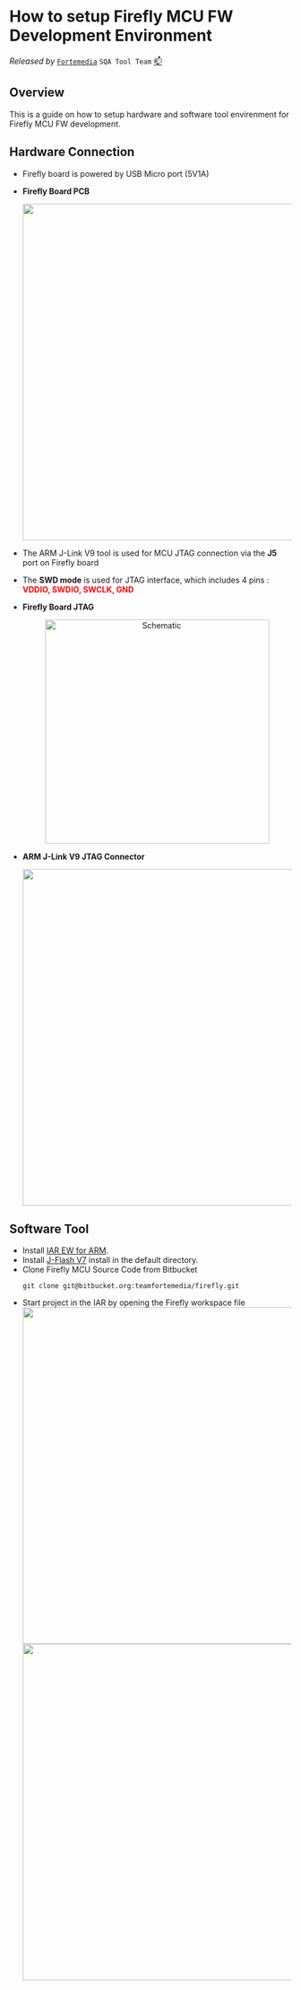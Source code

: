 # How to setup Firefly MCU FW Development Environment 

*Released by* [`Fortemedia`](https://www.fortemedia.com/ "Listen and sound better. Anywhere!") `SQA Tool Team` <a href="mailto:qiangp@fortemedia.com" title="Email the developer">📫</a>

## Overview

This is a guide on how to setup hardware and software tool envirenment for Firefly MCU FW development.

## Hardware Connection

*   Firefly board is powered by USB Micro port (5V1A) 
*   **Firefly Board PCB**
    <br><center class="half"><img src="https://note.youdao.com/yws/api/personal/file/WEB3df0e1374debd2e0f7c46c502b7c82ae?method=download&shareKey=36b2114743eb8c03e0de41636be57476" width="600" />

*   The ARM J-Link V9 tool is used for MCU JTAG connection via the **J5** port on Firefly board
*   The **SWD mode** is used for JTAG interface, which includes 4 pins :  <font color=Red>**VDDIO, SWDIO, SWCLK, GND**</font>
*   **Firefly Board JTAG**
    <br><center class="half"><img src="https://note.youdao.com/yws/api/personal/file/WEB0c7da00b0709500861bd89b3fe157642?method=download&shareKey=8588333df5e02dee5526436b1528e25d" alt="Schematic" width="400" /> </center>
*   **ARM J-Link V9 JTAG Connector**
    <br><center class="half"><img src="https://note.youdao.com/yws/api/personal/file/WEBbf601a0ce19dc9c68f464494ae0d1a57?method=download&shareKey=192a533ec93546dc7cb75ac518c4fac3" width="600" />
## Software Tool

*   Install [IAR EW for ARM](https://fortemediainc-my.sharepoint.com/:f:/g/personal/qiangp_fortemedia_com/EnFT0cYZIcVHly_NALLWa_8BVJ5ZrfBrQgTH5GkGhZRTVg?e=H8lhrR).
*   Install [J-Flash V7](https://fortemediainc-my.sharepoint.com/:u:/g/personal/qiangp_fortemedia_com/Ec6OxHSkyEZKlNZrmRtYqLkBzqli39bh7SUI2Q6VyWd0HQ?e=JCjD7E) install in the default directory.
*   Clone Firefly MCU Source Code from Bitbucket
    ```
    git clone git@bitbucket.org:teamfortemedia/firefly.git
    ```
*   Start project in the IAR by opening the Firefly workspace file
    <br><center class="half"><img src="https://note.youdao.com/yws/api/personal/file/WEBe1b07b19dcde65f37c5352f796528bb1?method=download&shareKey=d04177feb72b8f6c232f261fb276426a" width="600" />
    <br><center class="half"><img src="https://note.youdao.com/yws/api/personal/file/WEBf246558ea056a6cb3f05666c8b943e7c?method=download&shareKey=11b23886ae5ba7638612b5696a97cd2b" width="600" />
